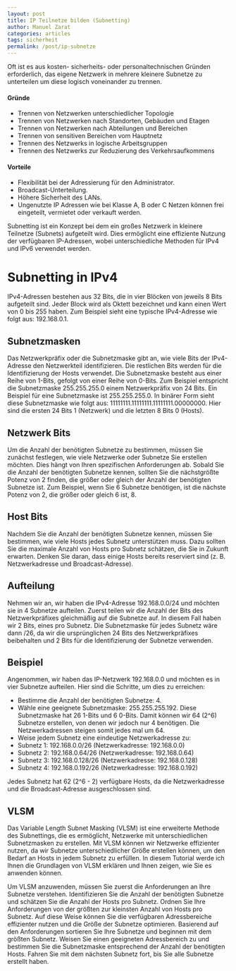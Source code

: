 ```yaml
---
layout: post
title: IP Teilnetze bilden (Subnetting)
author: Manuel Zarat
categories: articles
tags: sicherheit
permalink: /post/ip-subnetze
---
```


Oft ist es aus kosten- sicherheits- oder personaltechnischen Gründen erforderlich, das eigene Netzwerk in mehrere kleinere Subnetze zu unterteilen um diese logisch voneinander zu trennen.
<!--excerpt_separator-->

<h4>Gründe</h4>

<ul>
<li>Trennen von Netzwerken unterschiedlicher Topologie</li>
<li>Trennen von Netzwerken nach Standorten, Gebäuden und Etagen</li>
<li>Trennen von Netzwerken nach Abteilungen und Bereichen</li>
<li>Trennen von sensitiven Bereichen vom Hauptnetz</li>
<li>Trennen des Netzwerks in logische Arbeitsgruppen</li>
<li>Trennen des Netzwerks zur Reduzierung des Verkehrsaufkommens</li>
</ul>

<h4>Vorteile</h4>

<ul>
<li>Flexibilität bei der Adressierung für den Administrator.</li>
<li>Broadcast-Unterteilung.</li>
<li>Höhere Sicherheit des LANs.</li>
<li>Ungenutzte IP Adressen wie bei Klasse A, B oder C Netzen können frei eingeteilt, vermietet oder verkauft werden.</li>
</ul>

Subnetting ist ein Konzept bei dem ein großes Netzwerk in kleinere Teilnetze (Subnets) aufgeteilt wird. Dies ermöglicht eine effiziente Nutzung der verfügbaren IP-Adressen, wobei unterschiedliche Methoden für IPv4 und IPv6 verwendet werden.

<h1>Subnetting in IPv4</h1>

IPv4-Adressen bestehen aus 32 Bits, die in vier Blöcken von jeweils 8 Bits aufgeteilt sind. Jeder Block wird als Oktett bezeichnet und kann einen Wert von 0 bis 255 haben. Zum Beispiel sieht eine typische IPv4-Adresse wie folgt aus: 192.168.0.1.

<h2>Subnetzmasken</h2>

Das Netzwerkpräfix oder die Subnetzmaske gibt an, wie viele Bits der IPv4-Adresse den Netzwerkteil identifizieren. Die restlichen Bits werden für die Identifizierung der Hosts verwendet. Die Subnetzmaske besteht aus einer Reihe von 1-Bits, gefolgt von einer Reihe von 0-Bits. Zum Beispiel entspricht die Subnetzmaske 255.255.255.0 einem Netzwerkpräfix von 24 Bits. Ein Beispiel für eine Subnetzmaske ist 255.255.255.0. In binärer Form sieht diese Subnetzmaske wie folgt aus: 11111111.11111111.11111111.00000000. Hier sind die ersten 24 Bits 1 (Netzwerk) und die letzten 8 Bits 0 (Hosts).

<h2>Netzwerk Bits</h2>

Um die Anzahl der benötigten Subnetze zu bestimmen, müssen Sie zunächst festlegen, wie viele Netzwerke oder Subnetze Sie erstellen möchten. Dies hängt von Ihren spezifischen Anforderungen ab. Sobald Sie die Anzahl der benötigten Subnetze kennen, sollten Sie die nächstgrößte Potenz von 2 finden, die größer oder gleich der Anzahl der benötigten Subnetze ist. Zum Beispiel, wenn Sie 6 Subnetze benötigen, ist die nächste Potenz von 2, die größer oder gleich 6 ist, 8.

<h2>Host Bits</h2>

Nachdem Sie die Anzahl der benötigten Subnetze kennen, müssen Sie bestimmen, wie viele Hosts jedes Subnetz unterstützen muss. Dazu sollten Sie die maximale Anzahl von Hosts pro Subnetz schätzen, die Sie in Zukunft erwarten. Denken Sie daran, dass einige Hosts bereits reserviert sind (z. B. Netzwerkadresse und Broadcast-Adresse).

<h2>Aufteilung</h2>

Nehmen wir an, wir haben die IPv4-Adresse 192.168.0.0/24 und möchten sie in 4 Subnetze aufteilen. Zuerst teilen wir die Anzahl der Bits des Netzwerkpräfixes gleichmäßig auf die Subnetze auf. In diesem Fall haben wir 2 Bits, eines pro Subnetz. Die Subnetzmaske für jedes Subnetz wäre dann /26, da wir die ursprünglichen 24 Bits des Netzwerkpräfixes beibehalten und 2 Bits für die Identifizierung der Subnetze verwenden.

<h2>Beispiel</h2>

Angenommen, wir haben das IP-Netzwerk 192.168.0.0 und möchten es in vier Subnetze aufteilen. Hier sind die Schritte, um dies zu erreichen:

 * Bestimme die Anzahl der benötigten Subnetze: 4. 
 * Wähle eine geeignete Subnetzmaske: 255.255.255.192. Diese Subnetzmaske hat 26 1-Bits und 6 0-Bits. Damit können wir 64 (2^6) Subnetze erstellen, von denen wir jedoch nur 4 benötigen. Die Netzwerkadressen steigen somit jedes mal um 64.
 * Weise jedem Subnetz eine eindeutige Netzwerkadresse zu:
  * Subnetz 1: 192.168.0.0/26 (Netzwerkadresse: 192.168.0.0)
  * Subnetz 2: 192.168.0.64/26 (Netzwerkadresse: 192.168.0.64)
  * Subnetz 3: 192.168.0.128/26 (Netzwerkadresse: 192.168.0.128)
  * Subnetz 4: 192.168.0.192/26 (Netzwerkadresse: 192.168.0.192)

Jedes Subnetz hat 62 (2^6 - 2) verfügbare Hosts, da die Netzwerkadresse und die Broadcast-Adresse ausgeschlossen sind.

<h2>VLSM</h2>

Das Variable Length Subnet Masking (VLSM) ist eine erweiterte Methode des Subnettings, die es ermöglicht, Netzwerke mit unterschiedlichen Subnetzmasken zu erstellen. Mit VLSM können wir Netzwerke effizienter nutzen, da wir Subnetze unterschiedlicher Größe erstellen können, um den Bedarf an Hosts in jedem Subnetz zu erfüllen. In diesem Tutorial werde ich Ihnen die Grundlagen von VLSM erklären und Ihnen zeigen, wie Sie es anwenden können.

Um VLSM anzuwenden, müssen Sie zuerst die Anforderungen an Ihre Subnetze verstehen. Identifizieren Sie die Anzahl der benötigten Subnetze und schätzen Sie die Anzahl der Hosts pro Subnetz. Ordnen Sie Ihre Anforderungen von der größten zur kleinsten Anzahl von Hosts pro Subnetz. Auf diese Weise können Sie die verfügbaren Adressbereiche effizienter nutzen und die Größe der Subnetze optimieren. Basierend auf den Anforderungen sortieren Sie Ihre Subnetze und beginnen mit dem größten Subnetz. Weisen Sie einen geeigneten Adressbereich zu und bestimmen Sie die Subnetzmaske entsprechend der Anzahl der benötigten Hosts. Fahren Sie mit dem nächsten Subnetz fort, bis Sie alle Subnetze erstellt haben.
